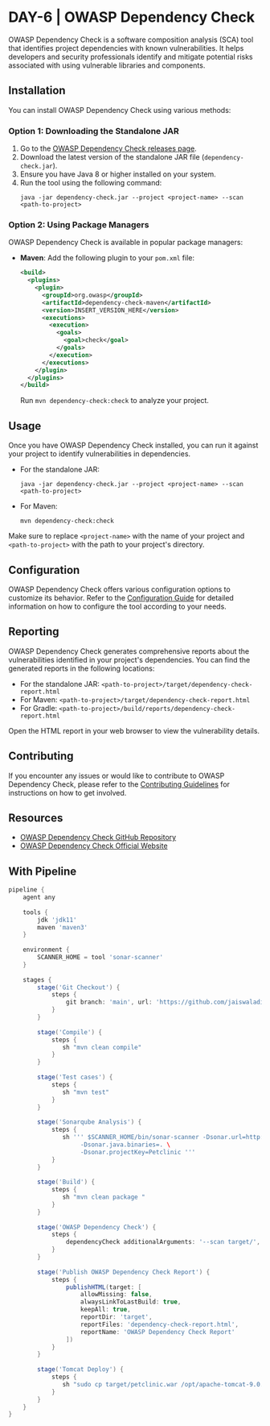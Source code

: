 

# DAY-6 | OWASP Dependency Check

OWASP Dependency Check is a software composition analysis (SCA) tool that identifies project dependencies with known vulnerabilities. It helps developers and security professionals identify and mitigate potential risks associated with using vulnerable libraries and components.

## Installation

You can install OWASP Dependency Check using various methods:

### Option 1: Downloading the Standalone JAR

1. Go to the [OWASP Dependency Check releases page](https://github.com/jeremylong/DependencyCheck/releases).
2. Download the latest version of the standalone JAR file (`dependency-check.jar`).
3. Ensure you have Java 8 or higher installed on your system.
4. Run the tool using the following command:
   ```
   java -jar dependency-check.jar --project <project-name> --scan <path-to-project>
   ```

### Option 2: Using Package Managers

OWASP Dependency Check is available in popular package managers:

- **Maven**: Add the following plugin to your `pom.xml` file:
  ```xml
  <build>
    <plugins>
      <plugin>
        <groupId>org.owasp</groupId>
        <artifactId>dependency-check-maven</artifactId>
        <version>INSERT_VERSION_HERE</version>
        <executions>
          <execution>
            <goals>
              <goal>check</goal>
            </goals>
          </execution>
        </executions>
      </plugin>
    </plugins>
  </build>
  ```
  Run `mvn dependency-check:check` to analyze your project.



## Usage

Once you have OWASP Dependency Check installed, you can run it against your project to identify vulnerabilities in dependencies.

- For the standalone JAR:
  ```
  java -jar dependency-check.jar --project <project-name> --scan <path-to-project>
  ```

- For Maven:
  ```
  mvn dependency-check:check
  ```


Make sure to replace `<project-name>` with the name of your project and `<path-to-project>` with the path to your project's directory.

## Configuration

OWASP Dependency Check offers various configuration options to customize its behavior. Refer to the [Configuration Guide](link-to-configuration-guide) for detailed information on how to configure the tool according to your needs.

## Reporting

OWASP Dependency Check generates comprehensive reports about the vulnerabilities identified in your project's dependencies. You can find the generated reports in the following locations:

- For the standalone JAR: `<path-to-project>/target/dependency-check-report.html`
- For Maven: `<path-to-project>/target/dependency-check-report.html`
- For Gradle: `<path-to-project>/build/reports/dependency-check-report.html`

Open the HTML report in your web browser to view the vulnerability details.

## Contributing

If you encounter any issues or would like to contribute to OWASP Dependency Check, please refer to the [Contributing Guidelines](link-to-contributing-guidelines) for instructions on how to get involved.

## Resources

- [OWASP Dependency Check GitHub Repository](https://github.com/jeremylong/DependencyCheck)
- [OWASP Dependency Check Official Website](https://owasp.org/www-project-dependency-check/)

## With Pipeline 

```groovy
pipeline {
    agent any
    
    tools {
        jdk 'jdk11'
        maven 'maven3'
    }
    
    environment {
        SCANNER_HOME = tool 'sonar-scanner'
    }
    
    stages {
        stage('Git Checkout') {
            steps {
                git branch: 'main', url: 'https://github.com/jaiswaladi246/Petclinic.git'
            }
        }
        
        stage('Compile') {
            steps {
               sh "mvn clean compile"
            }
        }
        
        stage('Test cases') {
            steps {
               sh "mvn test"
            }
        }
        
        stage('Sonarqube Analysis') {
            steps {
               sh ''' $SCANNER_HOME/bin/sonar-scanner -Dsonar.url=http://13.235.115.91:9000/ -Dsonar.login=squ_0dbe68dbee1fb33ebf9d46975a892aee5d414927 -Dsonar.projectName=Petclinic \
                    -Dsonar.java.binaries=. \
                    -Dsonar.projectKey=Petclinic '''
            }
        }
        
        stage('Build') {
            steps {
               sh "mvn clean package "
            }
        }
        
        stage('OWASP Dependency Check') {
            steps {
                dependencyCheck additionalArguments: '--scan target/', odcInstallation: 'owasp'
            }
        }
        
        stage('Publish OWASP Dependency Check Report') {
            steps {
                publishHTML(target: [
                    allowMissing: false,
                    alwaysLinkToLastBuild: true,
                    keepAll: true,
                    reportDir: 'target',
                    reportFiles: 'dependency-check-report.html',
                    reportName: 'OWASP Dependency Check Report'
                ])
            }
        }
        
        stage('Tomcat Deploy') {
            steps {
               sh "sudo cp target/petclinic.war /opt/apache-tomcat-9.0.65/webapps "
            }
        }
    }
}
```

